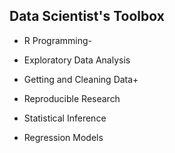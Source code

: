 ## Data Scientist's Toolbox
* R Programming-
* Exploratory Data Analysis
* Getting and Cleaning Data+

* Reproducible Research
* Statistical Inference
* Regression Models

